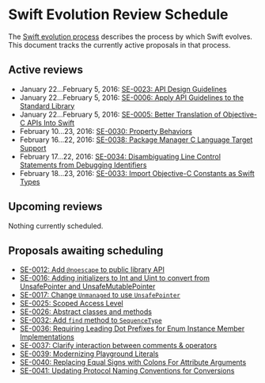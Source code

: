 # Swift Evolution Review Schedule

The [Swift evolution process][evolution-process] describes the process
by which Swift evolves. This document tracks the currently active
proposals in that process.

## Active reviews

* January 22...February 5, 2016: [SE-0023: API Design Guidelines](proposals/0006-apply-api-guidelines-to-the-standard-library.md)
* January 22...February 5, 2016: [SE-0006: Apply API Guidelines to the Standard Library](proposals/0006-apply-api-guidelines-to-the-standard-library.md)
* January 22...February 5, 2016: [SE-0005: Better Translation of Objective-C APIs Into Swift](proposals/0005-objective-c-name-translation.md)
* February 10...23, 2016: [SE-0030: Property Behaviors](proposals/0030-property-behavior-decls.md)
* February 16...22, 2016: [SE-0038: Package Manager C Language Target Support](proposals/0038-swiftpm-c-language-targets.md)
* February 17...22, 2016: [SE-0034: Disambiguating Line Control Statements from Debugging Identifiers](proposals/0034-disambiguating-line.md)
* February 18...23, 2016: [SE-0033: Import Objective-C Constants as Swift Types](proposals/0033-import-objc-constants.md)

## Upcoming reviews

Nothing currently scheduled.

## Proposals awaiting scheduling

* [SE-0012: Add `@noescape` to public library API](proposals/0012-add-noescape-to-public-library-api.md)
* [SE-0016: Adding initializers to Int and Uint to convert from UnsafePointer and UnsafeMutablePointer](proposals/0016-initializers-for-converting-unsafe-pointers-to-ints.md)
* [SE-0017: Change `Unmanaged` to use `UnsafePointer`](proposals/0017-convert-unmanaged-to-use-unsafepointer.md)
* [SE-0025: Scoped Access Level](proposals/0025-scoped-access-level.md)
* [SE-0026: Abstract classes and methods](proposals/0026-abstract-classes-and-methods.md)
* [SE-0032: Add `find` method to `SequenceType`](proposals/0032-sequencetype-find.md)
* [SE-0036: Requiring Leading Dot Prefixes for Enum Instance Member Implementations](proposals/0036-enum-dot.md)
* [SE-0037: Clarify interaction between comments & operators](proposals/0037-clarify-comments-and-operators.md)
* [SE-0039: Modernizing Playground Literals](proposals/0039-playgroundliterals.md)
* [SE-0040: Replacing Equal Signs with Colons For Attribute Arguments](proposals/0040-attributecolons.md)
* [SE-0041: Updating Protocol Naming Conventions for Conversions](proposals/0041-conversion-protocol-conventions.md)

[evolution-process]: process.md  "The Swift evolution process"

